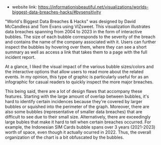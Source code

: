 * website link: https://informationisbeautiful.net/visualizations/worlds-biggest-data-breaches-hacks/#bysensitivity

"World's Biggest Data Breaches & Hacks" was designed by David McCandless and Tom Evans using VIZsweet. This visualization illustrates data breaches spanning from 2004 to 2023 in the form of interactive bubbles. The size of each bubble corresponds to the severity of the breach and contains the name of the company associated with it. Users can further inspect the bubbles by hovering over them, where they can see a short summary as well as access a link that takes them to a page with the full incident report. 

At a glance, I liked the visual impact of the various bubble sizes/colors and the interactive options that allow users to read more about the related events. In my opinion, this type of graphic is particularly useful for as an infographic for casual readers to quickly inspect the more major breaches.

This being said, there are a lot of design flaws that accompany these features. Starting with the large amount of overlap between bubbles, it's hard to identify certain incidences because they're covered by larger bubbles or squished into the perimeter of the graph. Moreover, there are also some bubbles (representative of smaller data breaches) that are difficult to see due to their small size. Alternatively, there are exceedingly large bubles that make it hard to tell when certain breaches occurred. For example, the Indonesian SIM Cards bubble spans over 3 years (2021-2023) worth of space, even though it actually ocurred in 2022. Thus, the overall organization of the chart is a bit obfuscated by the bubbles.